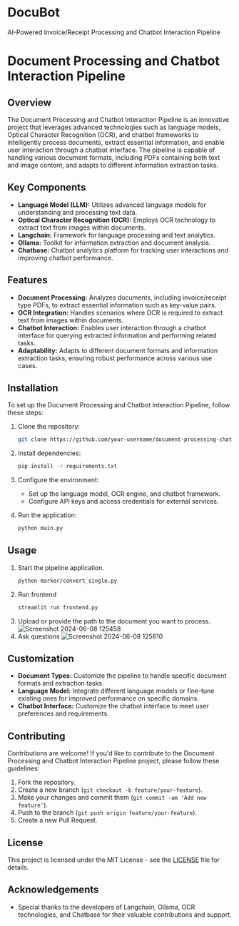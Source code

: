 # DocuBot
 AI-Powered Invoice/Receipt Processing and Chatbot Interaction Pipeline
# Document Processing and Chatbot Interaction Pipeline

## Overview

The Document Processing and Chatbot Interaction Pipeline is an innovative project that leverages advanced technologies such as language models, Optical Character Recognition (OCR), and chatbot frameworks to intelligently process documents, extract essential information, and enable user interaction through a chatbot interface. The pipeline is capable of handling various document formats, including PDFs containing both text and image content, and adapts to different information extraction tasks.

## Key Components

- **Language Model (LLM):** Utilizes advanced language models for understanding and processing text data.
- **Optical Character Recognition (OCR):** Employs OCR technology to extract text from images within documents.
- **Langchain:** Framework for language processing and text analytics.
- **Ollama:** Toolkit for information extraction and document analysis.
- **Chatbase:** Chatbot analytics platform for tracking user interactions and improving chatbot performance.

## Features

- **Document Processing:** Analyzes documents, including invoice/receipt type PDFs, to extract essential information such as key-value pairs.
- **OCR Integration:** Handles scenarios where OCR is required to extract text from images within documents.
- **Chatbot Interaction:** Enables user interaction through a chatbot interface for querying extracted information and performing related tasks.
- **Adaptability:** Adapts to different document formats and information extraction tasks, ensuring robust performance across various use cases.

## Installation

To set up the Document Processing and Chatbot Interaction Pipeline, follow these steps:

1. Clone the repository:

   ```bash
   git clone https://github.com/your-username/document-processing-chatbot-pipeline.git
   ```

2. Install dependencies:

   ```bash
   pip install -r requirements.txt
   ```

3. Configure the environment:

   - Set up the language model, OCR engine, and chatbot framework.
   - Configure API keys and access credentials for external services.

4. Run the application:

   ```bash
   python main.py
   ```

## Usage

1. Start the pipeline application.
   ```bash
   python marker/convert_single.py
   ```
2. Run frontend
   ```bash
   streamlit run frontend.py
   ```  
4. Upload or provide the path to the document you want to process.
   ![Screenshot 2024-06-08 125458](https://github.com/Manu-N-S/DocuBot/assets/98375679/f0e26167-8dc5-40eb-9b16-a16598f21ff0)
5. Ask questions
   ![Screenshot 2024-06-08 125610](https://github.com/Manu-N-S/DocuBot/assets/98375679/28945ae8-660b-4ffe-a12e-324ffd49a231)


## Customization

- **Document Types:** Customize the pipeline to handle specific document formats and extraction tasks.
- **Language Model:** Integrate different language models or fine-tune existing ones for improved performance on specific domains.
- **Chatbot Interface:** Customize the chatbot interface to meet user preferences and requirements.

## Contributing

Contributions are welcome! If you'd like to contribute to the Document Processing and Chatbot Interaction Pipeline project, please follow these guidelines:

1. Fork the repository.
2. Create a new branch (`git checkout -b feature/your-feature`).
3. Make your changes and commit them (`git commit -am 'Add new feature'`).
4. Push to the branch (`git push origin feature/your-feature`).
5. Create a new Pull Request.

## License

This project is licensed under the MIT License - see the [LICENSE](LICENSE) file for details.

## Acknowledgements

- Special thanks to the developers of Langchain, Ollama, OCR technologies, and Chatbase for their valuable contributions and support.
